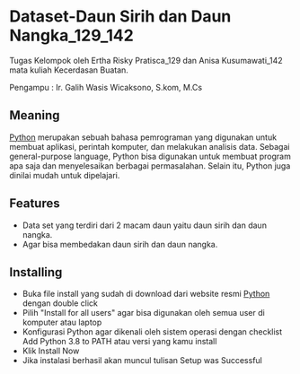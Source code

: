 # Dataset-Daun Sirih dan Daun Nangka_129_142 #
 
Tugas Kelompok oleh Ertha Risky Pratisca_129 dan Anisa Kusumawati_142 mata kuliah Kecerdasan Buatan.

Pengampu : Ir. Galih Wasis Wicaksono, S.kom, M.Cs



## Meaning ##

[Python](https://www.python.org/) merupakan sebuah bahasa pemrograman yang digunakan untuk membuat aplikasi, perintah komputer, dan melakukan analisis data. Sebagai general-purpose language, Python bisa digunakan untuk membuat program apa saja dan menyelesaikan berbagai permasalahan. Selain itu, Python juga dinilai mudah untuk dipelajari.



## Features ##

- Data set yang terdiri dari 2 macam daun yaitu daun sirih dan daun nangka.
- Agar bisa membedakan daun sirih dan daun nangka.



## Installing ##

- Buka file install yang sudah di download dari website resmi [Python](https://www.python.org/) dengan double click
- Pilih "Install for all users" agar bisa digunakan oleh semua user di komputer atau laptop
- Konfigurasi Python agar dikenali oleh sistem operasi dengan checklist Add Python 3.8 to PATH atau versi yang kamu install
- Klik Install Now 
- Jika instalasi berhasil akan muncul tulisan Setup was Successful

 



